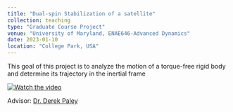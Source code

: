 ```yaml
---
title: "Dual-spin Stabilization of a satellite"
collection: teaching
type: "Graduate Course Project"
venue: "University of Maryland, ENAE646-Advanced Dynamics"
date: 2023-01-10
location: "College Park, USA"
---
```

This goal of this project is to analyze the motion of a torque-free rigid body and determine its
trajectory in the inertial frame

[![Watch the video](https://img.youtube.com/vi/y8K060h1tH8/hqdefault.jpg)](https://youtu.be/y8K060h1tH8)

Advisor: [Dr. Derek Paley](https://scholar.google.com/citations?user=P9QqWAgAAAAJ&hl=en)
